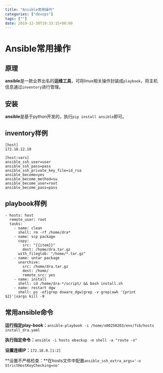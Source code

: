 ```yaml
---
title: "Ansible常用操作"
categories: ["devops"]
tags: [""]
date: 2019-12-30T19:33:15+08:00
---
```


# Ansible常用操作

## 原理

**ansible**是一款业界出名的**运维工具**，可将linux相关操作封装成```playbook```，将主机信息通过```inventory```进行管理。

## 安装

**ansible**是基于python开发的，执行```pip install ansible```即可。

## inventory样例

```shell
[host]
172.18.12.10

[host:vars]
ansible_ssh_user=user
ansible_ssh_pass=pass
ansible_ssh_private_key_file=id_rsa
ansible_become=yes
ansible_become_method=su
ansible_become_user=root
ansible_become_pass=pass
```

## playbook样例

```shell
- hosts: host
  remote_user: root
  tasks:
    - name: clean
      shell: rm -rf /home/dra*
    - name: scp package
      copy:
        src: "{{item}}"
        dest: /home/dra.tar.gz
      with_fileglob: "/home/*.tar.gz"
    - name: untar package
      unarchive:
        src: /home/dra.tar.gz
        dest: /home/
        remote_src: yes
    - name: install
      shell: cd /home/dra-*/script/ && bash install.sh
    - name: restart dgw
      shell: ps -ef|grep dsware_dgw|grep -v grep|awk '{print $2}'|xargs kill -9

```

## 常用ansible命令

**运行指定play-book：**```ansible-playbook -i /home/x00250203/env/fsb/hosts install_dra.yaml```

**执行指定命令：**```ansible -i hosts ebackup -m shell -a "route -n"```

**设置连续IP：**```172.18.0.[1:2]```

**设置不严格检查：**在hosts文件中配置```ansible_ssh_extra_args='-o StrictHostKeyChecking=no'```

